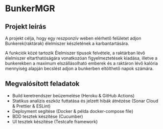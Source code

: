 # BunkerMGR

## Projekt leírás

A projekt célja, hogy egy reszponzív weben elérhető felületet adjon Bunkerek(raktárak) élelmiszer készletének a karbantartására.

A funkciók közé tartozik Élelmiszer típusok felvétele, a raktárban lévő élelmiszer eltarthatóságára vonatkozóan figyelmeztetések kiadása,
illetve a bunkerekben a maximum elszállásolható emberek és a raktáron lévő kalória mennyiség alapján becslést adjon a bunkerben eltölthető napok számára.

## Megvalósított feladatok

- Build keretrendszer beüzemelése (Heroku & GitHub Actions)
- Statikus analízis eszköz futtatása és jelzett hibák átnézése (Sonar Cloud & Prettier & ESLint)
- Deployment segítése (Docker & példa docker-compose file)
- BDD tesztek készítése (Cucumber)
- UI tesztek készítése (Testcafe framework)
